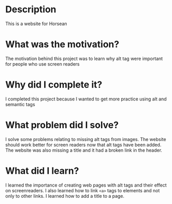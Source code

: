 # Description
This is a website for Horsean
# What was the motivation?
The motivation behind this project was to learn why alt tag were important for people who use screen readers
# Why did I complete it?
I completed this project because I wanted to get more practice using alt and semantic tags
# What problem did I solve?
I solve some problems relating to missing alt tags from images. The website should work better for screen readers now that alt tags have been added. The website was also missing a title and it had a broken link in the header.
# What did I learn?
I learned the importance of creating web pages with alt tags and their effect on screenreaders. I also learned how to link `<a>` tags to elements and not only to other links. I learned how to add a title to a page.
